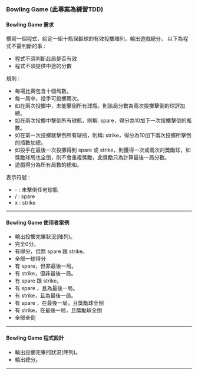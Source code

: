### Bowling Game (此專案為練習TDD) ###

#### Bowling Game 需求 ####

撰寫一個程式，給定一組十瓶保齡球的有效投擲陣列，輸出遊戲總分。
以下為程式不需判斷的事 :
- 程式不須判斷此局是否有效
- 程式不須提供中途的分數

規則 :
- 每場比賽包含十個局數。
- 每一局中，投手可投擲兩次。
- 如在兩次投擲中，未能擊倒所有球瓶，則該局分數為兩次投擲擊倒的球評加總。
- 如在兩次投擲中擊倒所有球瓶，則稱: spare，得分為10加下一次投擲擊倒的瓶數。
- 如在第一次投擲就擊倒所有球瓶，則稱: strike，得分為10加下兩次投擲所擊倒的瓶數加總。
- 如投手在最後一次投擲得到 spare 或 strike，則獲得一次或兩次的獎勵球，如獎勵球局也全倒，則不會重複獎勵，此獎勵只為計算最後一局分數。
- 遊戲得分為所有局數的總和。

表示符號 :
- \- : 未擊倒任何球瓶
- / : spare
- x : strike

---

#### Bowling Game 使用者案例 ####

- 輸出投擲完畢狀況(陣列)。
- 完全0分。
- 有得分，但無 spare 跟 strike。
- 全部一球得分
- 有 spare，但非最後一局。
- 有 strike，但非最後一局。
- 有 spare 跟 strike。
- 有 spare ，且為最後一局。
- 有 strike，且為最後一局。
- 有 spare ，在最後一局，且獎勵球全倒
- 有 strike，在最後一局，且獎勵球全倒
- 全部全倒
---

#### Bowling Game 程式設計 ####

- 輸出投擲完畢的狀況(陣列)。
- 輸出總分。

---